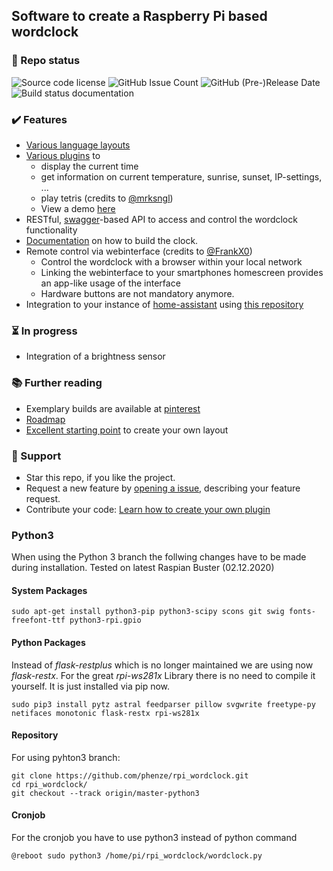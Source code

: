 ## Software to create a Raspberry Pi based wordclock

### :vertical_traffic_light: Repo status

<p align="left">
 <img alt="Source code license" src="https://img.shields.io/badge/license-GPL--3.0-informational"/>
 <img alt="GitHub Issue Count" src="https://img.shields.io/github/issues/bk1285/rpi_wordclock"/>
 <img alt="GitHub (Pre-)Release Date" src="https://img.shields.io/github/release-date-pre/bk1285/rpi_wordclock">
 <img alt="Build status documentation" src="https://readthedocs.org/projects/rpi-wordclock/badge/"/>
</p>

### ✔️ Features
 * [Various language layouts](https://github.com/bk1285/rpi_wordclock/tree/master/wordclock_layouts)
 * [Various plugins](https://github.com/bk1285/rpi_wordclock/tree/master/wordclock_plugins) to
     * display the current time
     * get information on current temperature, sunrise, sunset, IP-settings, ...
     * play tetris (credits to [@mrksngl](https://github.com/mrksngl))
     * View a demo [here](https://youtu.be/wcLQDykRBbM?t=84)
 * RESTful, [swagger](https://swagger.io/specification/)-based API to access and control the wordclock functionality
 * [Documentation](http://rpi-wordclock.readthedocs.io/en/master/) on how to build the clock.
 * Remote control via webinterface (credits to [@FrankX0](https://github.com/FrankX0))
     * Control the wordclock with a browser within your local network
     * Linking the webinterface to your smartphones homescreen provides an app-like usage of the interface
     * Hardware buttons are not mandatory anymore.
 * Integration to your instance of [home-assistant](https://www.home-assistant.io/) using [this repository](https://github.com/bk1285/rpi_wordclock_for_homeassistant/)
  
### ⏳ In progress
 * Integration of a brightness sensor

### :books: Further reading
 * Exemplary builds are available at [pinterest](https://www.pinterest.de/berndkrolla/wordclock-gallery/)
 * [Roadmap](https://github.com/bk1285/rpi_wordclock/projects)
 * [Excellent starting point](https://simongolms.github.io/QLOCKGENERATOR/#/home) to create your own layout

### 👏 Support 
 * Star this repo, if you like the project. 
 * Request a new feature by [opening a issue](https://github.com/bk1285/rpi_wordclock/issues), describing your feature request.
 * Contribute your code: [Learn how to create your own plugin](https://rpi-wordclock.readthedocs.io/en/master/doc_further_reading.html#adding-a-new-plugin)

### Python3
When using the Python 3 branch the follwing changes have to be made during installation.
Tested on latest Raspian Buster (02.12.2020)

#### System Packages
```
sudo apt-get install python3-pip python3-scipy scons git swig fonts-freefont-ttf python3-rpi.gpio
```

#### Python Packages
Instead of *flask-restplus* which is no longer maintained we are using now *flask-restx*.
For the great *rpi-ws281x* Library there is no need to compile it yourself. It is just installed via pip now.

```
sudo pip3 install pytz astral feedparser pillow svgwrite freetype-py netifaces monotonic flask-restx rpi-ws281x
```

#### Repository
For using pyhton3 branch:

```
git clone https://github.com/phenze/rpi_wordclock.git
cd rpi_wordclock/
git checkout --track origin/master-python3
```

#### Cronjob
For the cronjob you have to use python3 instead of python command

```
@reboot sudo python3 /home/pi/rpi_wordclock/wordclock.py
```
